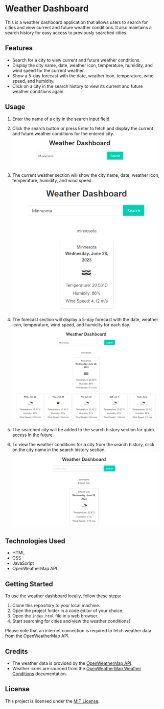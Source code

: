 # Weather Dashboard

This is a weather dashboard application that allows users to search for cities and view current and future weather conditions. It also maintains a search history for easy access to previously searched cities.

## Features

- Search for a city to view current and future weather conditions.
- Display the city name, date, weather icon, temperature, humidity, and wind speed for the current weather.
- Show a 5-day forecast with the date, weather icon, temperature, wind speed, and humidity.
- Click on a city in the search history to view its current and future weather conditions again.

## Usage

1. Enter the name of a city in the search input field.

2. Click the search button or press Enter to fetch and display the current and future weather conditions for the entered city.
![.](./Assets/img/1.png)
3. The current weather section will show the city name, date, weather icon, temperature, humidity, and wind speed.
![.](./Assets/img/2.png)
4. The forecast section will display a 5-day forecast with the date, weather icon, temperature, wind speed, and humidity for each day.
![.](./Assets/img/3.png)
5. The searched city will be added to the search history section for quick access in the future.
6. To view the weather conditions for a city from the search history, click on the city name in the search history section.
![.](./Assets/img/4.png)

## Technologies Used

- HTML
- CSS
- JavaScript
- OpenWeatherMap API

## Getting Started

To use the weather dashboard locally, follow these steps:

1. Clone this repository to your local machine.
2. Open the project folder in a code editor of your choice.
3. Open the `index.html` file in a web browser.
4. Start searching for cities and view the weather conditions!

Please note that an internet connection is required to fetch weather data from the OpenWeatherMap API.

## Credits

- The weather data is provided by the [OpenWeatherMap API](https://openweathermap.org/api).
- Weather icons are sourced from the [OpenWeatherMap Weather Conditions](https://openweathermap.org/weather-conditions) documentation.

## License

This project is licensed under the [MIT License](LICENSE).